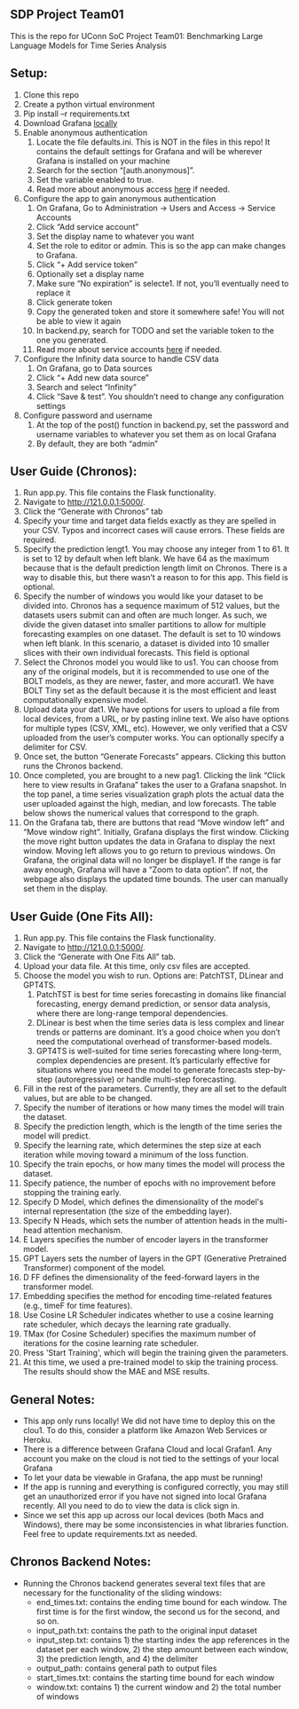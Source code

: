## SDP Project Team01
This is the repo for UConn SoC Project Team01: Benchmarking Large Language Models for Time Series Analysis
## Setup:
1. Clone this repo
1. Create a python virtual environment
1. Pip install –r requirements.txt
1. Download Grafana [locally](https://grafana.com/grafana/download "@embed")
1. Enable anonymous authentication
	1. Locate the file defaults.ini. This is NOT in the files in this repo! It contains the default settings for Grafana and will be wherever Grafana is installed on your machine
	1. Search for the section “[auth.anonymous]”.
	1. Set the variable enabled to true.
	1. Read more about anonymous access [here](https://grafana.com/docs/grafana/latest/setup-grafana/configure-security/configure-authentication/anonymous-auth/ "@embed") if needed.
1. Configure the app to gain anonymous authentication
	1. On Grafana, Go to Administration → Users and Access → Service Accounts
	1. Click “Add service account”
	1. Set the display name to whatever you want
	1. Set the role to editor or admin. This is so the app can make changes to Grafana.
	1. Click “+ Add service token”
	1. Optionally set a display name
	1. Make sure “No expiration” is selecte1. If not, you’ll eventually need to replace it
	1. Click generate token
	1. Copy the generated token and store it somewhere safe! You will not be able
	to view it again
	1. In backend.py, search for TODO and set the variable token to the one you generated.
	1. Read more about service accounts [here](https://grafana.com/docs/grafana/latest/administration/service-accounts/ "@embed") if needed.
1. Configure the Infinity data source to handle CSV data
	1. On Grafana, go to Data sources
	1. Click “+ Add new data source”
	1. Search and select “Infinity”
	1. Click “Save & test”. You shouldn’t need to change any configuration settings
1. Configure password and username
	1. At the top of the post() function in backend.py, set the password and username variables to whatever you set them as on local Grafana
	1. By default, they are both “admin”

## User Guide (Chronos):
1. Run app.py. This file contains the Flask functionality.
1. Navigate to http://121.0.0.1:5000/.
1. Click the “Generate with Chronos” tab
1. Specify your time and target data fields exactly as they are spelled in your CSV. Typos and incorrect cases will cause errors. These fields are required.
1. Specify the prediction lengt1. You may choose any integer from 1 to 61. It is set to 12 by default when left blank. We have 64 as the maximum because that is the default prediction length limit on Chronos. There is a way to disable this, but there wasn’t a reason to for this app. This field is optional.
1. Specify the number of windows you would like your dataset to be divided into. Chronos has a sequence maximum of 512 values, but the datasets users submit can and often are much longer. As such, we divide the given dataset into smaller partitions to allow for multiple forecasting examples on one dataset. The default is set to 10 windows when left blank. In this scenario, a dataset is divided into 10 smaller slices with their own individual forecasts. This field is optional
1. Select the Chronos model you would like to us1. You can choose from any of the original models, but it is recommended to use one of the BOLT models, as they are newer, faster, and more accurat1. We have BOLT Tiny set as the default because it is the most efficient and least computationally expensive model.
1. Upload data your dat1. We have options for users to upload a file from local devices, from a URL, or by pasting inline text. We also have options for multiple types (CSV, XML, etc). However, we only verified that a CSV uploaded from the user’s computer works. You can optionally specify a delimiter for CSV.
1. Once set, the button “Generate Forecasts” appears. Clicking this button runs the Chronos backend.
1. Once completed, you are brought to a new pag1. Clicking the link “Click here to view results in Grafana” takes the user to a Grafana snapshot. In the top panel, a time series visualization graph plots the actual data the user uploaded against the high, median, and low forecasts. The table below shows the numerical values that correspond to the graph.
1. On the Grafana tab, there are buttons that read “Move window left” and “Move window right”. Initially, Grafana displays the first window. Clicking the move right button updates the data in Grafana to display the next window. Moving left allows you to go return to previous windows. On Grafana, the original data will no longer be displaye1. If the range is far away enough, Grafana will have a “Zoom to data option”. If not, the webpage also displays the updated time bounds. The user can manually set them in the display.

## User Guide (One Fits All):
1. Run app.py. This file contains the Flask functionality.
1. Navigate to http://121.0.0.1:5000/.
1. Click the “Generate with One Fits All” tab.
1. Upload your data file. At this time, only csv files are accepted.
1. Choose the model you wish to run. Options are: PatchTST, DLinear and GPT4TS.
	1. PatchTST is best for time series forecasting in domains like financial forecasting, energy demand prediction, or sensor data analysis, where there are long-range temporal dependencies.
 	1. DLinear is best when the time series data is less complex and linear trends or patterns are dominant. It’s a good choice when you don’t need the computational overhead of transformer-based models.
  	1. GPT4TS is well-suited for time series forecasting where long-term, complex dependencies are present. It’s particularly effective for situations where you need the model to generate forecasts step-by-step (autoregressive) or handle multi-step forecasting.
1. Fill in the rest of the parameters. Currently, they are all set to the default values, but are able to be changed.
1. Specify the number of iterations or how many times the model will train the dataset.
1. Specify the prediction length, which is the length of the time series the model will predict.
1. Specify the learning rate, which determines the step size at each iteration while moving toward a minimum of the loss function.
1. Specify the train epochs, or how many times the model will process the dataset.
1. Specify patience, the number of epochs with no improvement before stopping the training early.
1. Specify D Model, which defines the dimensionality of the model's internal representation (the size of the embedding layer).
1. Specify N Heads, which sets the number of attention heads in the multi-head attention mechanism.
1. E Layers specifies the number of encoder layers in the transformer model.
1. GPT Layers sets the number of layers in the GPT (Generative Pretrained Transformer) component of the model.
1. D FF defines the dimensionality of the feed-forward layers in the transformer model.
1. Embedding specifies the method for encoding time-related features (e.g., timeF for time features).
1. Use Cosine LR Scheduler indicates whether to use a cosine learning rate scheduler, which decays the learning rate gradually.
1. TMax (for Cosine Scheduler) specifies the maximum number of iterations for the cosine learning rate scheduler.
1. Press 'Start Training', which will begin the training given the parameters.
1. At this time, we used a pre-trained model to skip the training process. The results should show the MAE and MSE results.

## General Notes:
+ This app only runs locally! We did not have time to deploy this on the clou1. To do this, consider a platform like Amazon Web Services or Heroku.
+ There is a difference between Grafana Cloud and local Grafan1. Any account you make on the cloud is not tied to the settings of your local Grafana
+ To let your data be viewable in Grafana, the app must be running!
+ If the app is running and everything is configured correctly, you may still get an unauthorized error if you have not signed into local Grafana recently. All you need to do to view the data is click sign in.
+ Since we set this app up across our local devices (both Macs and Windows), there may be some inconsistencies in what libraries function. Feel free to update requirements.txt as needed.
 
## Chronos Backend Notes:
+ Running the Chronos backend generates several text files that are necessary for the functionality of the sliding windows:
	+ end_times.txt: contains the ending time bound for each window. The first time is for the first window, the second us for the second, and so on.
	+ input_path.txt: contains the path to the original input dataset
	+ input_step.txt: contains 1) the starting index the app references in the dataset per each window, 2) the step amount between each window, 3) the prediction length, and 4) the delimiter
	+ output_path: contains general path to output files
	+ start_times.txt: contains the starting time bound for each window
	+ window.txt: contains 1) the current window and 2) the total number of windows
